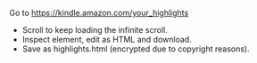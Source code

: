 Go to https://kindle.amazon.com/your_highlights

- Scroll to keep loading the infinite scroll.
- Inspect element, edit as HTML and download.
- Save as highlights.html (encrypted due to copyright reasons).
